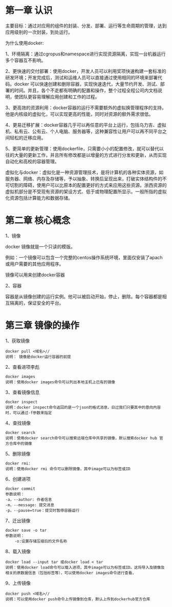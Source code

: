 # 第一章 认识

主要目标：通过对应用的组件的封装、分发、部署、运行等生命周期的管理，达到应用级别的一次封装，到处运行。

为什么使用docker:

​	1、环境隔离：通过cgropus和namespace进行实现资源隔离，实现一台机器运行多个容器互不影响。

​	2、更快速的交付部署：使用docker，开发人员可以利用奖项快速构建一套标准的研发环境；开发完成后，测试和运维人员可以直接通过使用相同的环境来部署代码。docker 可以快速创建和删除容器，实现快速迭代，大量节约开发、测试、部署的时间。并且，各个不走都有明确的配置和操作，整个过程全程公司内文档说明，使团队更容易理解应用创建和工作的过程。

​	3、更高效的资源利用：docker容器的运行不需要额外的虚拟换管理程序的支持，他是内核级的虚拟化，可以实现更高的性能，同时对资源的额外需求很低。

​	4、更易迁移扩展：docker容器几乎可以再任意的平台上运行，包括乌力吉、虚拟机、私有云、公有云、个人电脑、服务器等，这种兼容性让用户可以再不同平台之间轻松的迁移应用。

​	5、更简单的更新管理：使用dockerfile，只需要小小的配置修改，就可以替代以往的大量的更新工作，并且所有修改都是以增量的方式进行分发和更新，从而实现自动化和高校的容器管理。 

虚拟化与docker：虚拟化是一种资源管理技术，是将计算机的各种实体资源，如服务器、网络、内存及存储等，予以抽象、转换后呈现出来，打破实体结构件的不可切割的障碍，使用户可以比原本的配置更好的方式来应用这些资源。浙西资源的虚拟机部分是不受现有资源的架设方式、低于或物理配置所显示。一般所指的虚拟化资源包括计算能力和数据存储。

# 第二章 核心概念

1、镜像

docker 镜像就是一个只读的模版。

例如：一个镜像可以包含一个完整的centos操作系统环境，里面仅安装了apach或用户需要的其他应用程序。

镜像可以用来创建docker容器

2、容器

容器是从镜像创建的运行实例。他可以被启动开始，停止，删除。每个容器都是相互隔离的，保证安全的平台。

# 第三章 镜像的操作

1、获取镜像

```
docker pull <域名>//
说明： 镜像是docker运行容器的前提
```

2、查看进项李彪

```
docker images
说明：使用docker images命令可以列出本地主机上已有的镜像
```

3、查看镜像信息

```
docker inspect
说明：docker inspect命令返回的是一个json的格式消息，日过我们只要其中的意向内容时，可以通过-f参数来指定
```

4、查找镜像

```
docker search
说明：使用docker search命令可以搜索远端仓库中共享的镜像，默认搜索docker hub 官方仓库中的镜像
```

5、删除镜像

```
docker rmi:
说明：使用docker rmi 命令可以删除镜像，其中image可以为标签或ID
```

6、创建进项

```
docker commit
参数说明：
-a，--author: 作者信息
-m，--message: 提交消息
-p，--pause=true：提交时暂停容器运行
```

7、迁出镜像

```
docker save -o tar
参数说明：
	-o:设置存储压缩后的文件名称
```

8、载入镜像

```
docker load --input tar 或docker load < tar
说明：使用docker load命令可以载入进项，其中image可以为标签或ID。这将导入及镜像及相关的原数据信息（包括标签等），可以使用docker images命令进行查看，
```

9、上传镜像

```
docker push <域名>//
说明：可以使用docker push命令上传镜像到仓库，默认上传到dockerhub官方仓库
```

